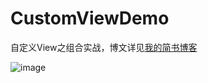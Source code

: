 # CustomViewDemo

自定义View之组合实战，博文详见[我的简书博客](http://www.jianshu.com/p/2d0db990f4d7)

![image](https://github.com/brucevanfdm/CustomViewDemo/blob/master/app/art/CustomViewDemo.png)
